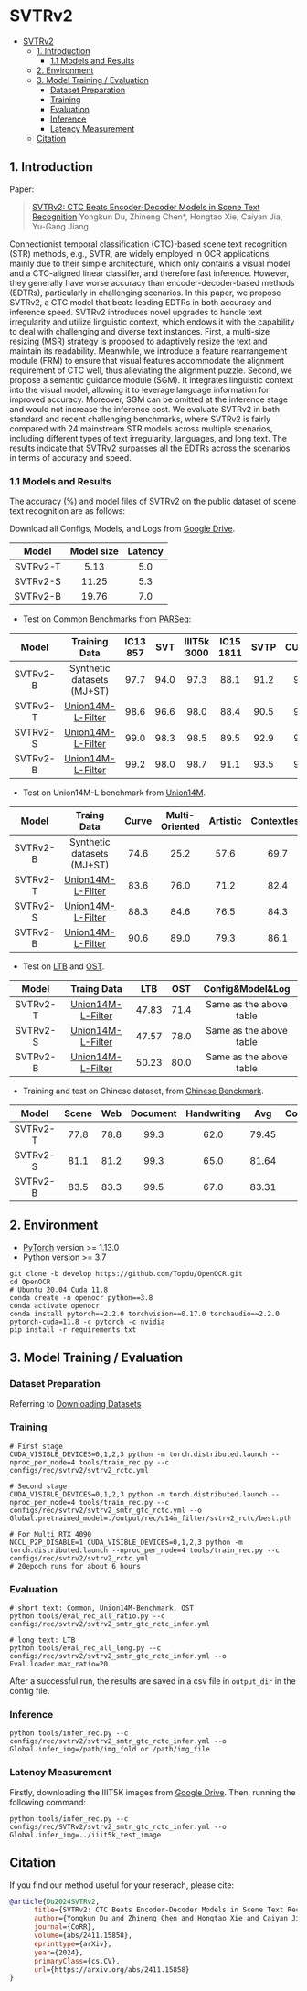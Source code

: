 # SVTRv2

- [SVTRv2](#svtrv2)
  - [1. Introduction](#1-introduction)
    - [1.1 Models and Results](#11-models-and-results)
  - [2. Environment](#2-environment)
  - [3. Model Training / Evaluation](#3-model-training--evaluation)
    - [Dataset Preparation](#dataset-preparation)
    - [Training](#training)
    - [Evaluation](#evaluation)
    - [Inference](#inference)
    - [Latency Measurement](#latency-measurement)
  - [Citation](#citation)

<a name="1"></a>

## 1. Introduction

Paper:

> [SVTRv2: CTC Beats Encoder-Decoder Models in Scene Text Recognition](https://arxiv.org/abs/2411.15858)
> Yongkun Du, Zhineng Chen\*, Hongtao Xie, Caiyan Jia, Yu-Gang Jiang

<a name="model"></a>
Connectionist temporal classification (CTC)-based scene text recognition (STR) methods, e.g., SVTR, are widely employed in OCR applications, mainly due to their simple architecture, which only contains a visual model and a CTC-aligned linear classifier, and therefore fast inference. However, they generally have worse accuracy than encoder-decoder-based methods (EDTRs), particularly in challenging scenarios. In this paper, we propose SVTRv2, a CTC model that beats leading EDTRs in both accuracy and inference speed. SVTRv2 introduces novel upgrades to handle text irregularity and utilize linguistic context, which endows it with the capability to deal with challenging and diverse text instances. First, a multi-size resizing (MSR) strategy is proposed to adaptively resize the text and maintain its readability. Meanwhile, we introduce a feature rearrangement module (FRM) to ensure that visual features accommodate the alignment requirement of CTC well, thus alleviating the alignment puzzle. Second, we propose a semantic guidance module (SGM). It integrates linguistic context into the visual model, allowing it to leverage language information for improved accuracy. Moreover, SGM can be omitted at the inference stage and would not increase the inference cost. We evaluate SVTRv2 in both standard and recent challenging benchmarks, where SVTRv2 is fairly compared with 24 mainstream STR models across multiple scenarios, including different types of text irregularity, languages, and long text. The results indicate that SVTRv2 surpasses all the EDTRs across the scenarios in terms of accuracy and speed.

### 1.1 Models and Results

The accuracy (%) and model files of SVTRv2 on the public dataset of scene text recognition are as follows:

Download all Configs, Models, and Logs from [Google Drive](https://drive.google.com/drive/folders/1i2EZVT-oxfDIDdhwQRm9E6Fk8s6qD3C1?usp=sharing).

|  Model   | Model size | Latency |
| :------: | :--------: | :-----: |
| SVTRv2-T |    5.13    |   5.0   |
| SVTRv2-S |   11.25    |   5.3   |
| SVTRv2-B |   19.76    |   7.0   |

- Test on Common Benchmarks from [PARSeq](https://github.com/baudm/parseq):

|  Model   |                        Training Data                         | IC13<br/>857 | SVT  | IIIT5k<br/>3000 | IC15<br/>1811 | SVTP | CUTE80 |  Avg  |                             Config&Model&Log                              |
| :------: | :----------------------------------------------------------: | :----------: | :--: | :-------------: | :-----------: | :--: | :----: | :---: | :-----------------------------------------------------------------------: |
| SVTRv2-B |                  Synthetic datasets (MJ+ST)                  |     97.7     | 94.0 |      97.3       |     88.1      | 91.2 |  95.8  | 94.02 |                                   TODO                                    |
| SVTRv2-T | [Union14M-L-Filter](../../../docs/svtrv2.md#dataset-details) |     98.6     | 96.6 |      98.0       |     88.4      | 90.5 |  96.5  | 94.78 | [Google drive](https://drive.google.com/drive/folders/12ZUGkCS7tEhFhWa2RKKtyB0tPjhH4d9s?usp=drive_link) |
| SVTRv2-S | [Union14M-L-Filter](../../../docs/svtrv2.md#dataset-details) |     99.0     | 98.3 |      98.5       |     89.5      | 92.9 |  98.6  | 96.13 | [Google drive](https://drive.google.com/drive/folders/1mOG3EUAOsmD16B-VIelVDYf_O64q0G3M?usp=drive_link) |
| SVTRv2-B | [Union14M-L-Filter](../../../docs/svtrv2.md#dataset-details) |     99.2     | 98.0 |      98.7       |     91.1      | 93.5 |  99.0  | 96.57 | [Google drive](https://drive.google.com/drive/folders/11u11ptDzQ4BF9RRsOYdZnXl6ell2h4jN?usp=drive_link) |

- Test on Union14M-L benchmark from [Union14M](https://github.com/Mountchicken/Union14M/).

|  Model   |                         Traing Data                          | Curve | Multi-<br/>Oriented | Artistic | Contextless | Salient | Multi-<br/>word | General |  Avg  |    Config&Model&Log     |
| :------: | :----------------------------------------------------------: | :---: | :-----------------: | :------: | :---------: | :-----: | :-------------: | :-----: | :---: | :---------------------: |
| SVTRv2-B |                  Synthetic datasets (MJ+ST)                  | 74.6  |        25.2         |   57.6   |    69.7     |  77.9   |      68.0       |  66.9   | 62.83 | Same as the above table |
| SVTRv2-T | [Union14M-L-Filter](../../../docs/svtrv2.md#dataset-details) | 83.6  |        76.0         |   71.2   |    82.4     |  77.2   |      82.3       |  80.7   | 79.05 | Same as the above table |
| SVTRv2-S | [Union14M-L-Filter](../../../docs/svtrv2.md#dataset-details) | 88.3  |        84.6         |   76.5   |    84.3     |  83.3   |      85.4       |  83.5   | 83.70 | Same as the above table |
| SVTRv2-B | [Union14M-L-Filter](../../../docs/svtrv2.md#dataset-details) | 90.6  |        89.0         |   79.3   |    86.1     |  86.2   |      86.7       |  85.1   | 86.14 | Same as the above table |

- Test on [LTB](../smtr/readme.md) and [OST](https://github.com/wangyuxin87/VisionLAN).

|  Model   |                         Traing Data                          |  LTB  | OST  |    Config&Model&Log     |
| :------: | :----------------------------------------------------------: | :---: | :--: | :---------------------: |
| SVTRv2-T | [Union14M-L-Filter](../../../docs/svtrv2.md#dataset-details) | 47.83 | 71.4 | Same as the above table |
| SVTRv2-S | [Union14M-L-Filter](../../../docs/svtrv2.md#dataset-details) | 47.57 | 78.0 | Same as the above table |
| SVTRv2-B | [Union14M-L-Filter](../../../docs/svtrv2.md#dataset-details) | 50.23 | 80.0 | Same as the above table |

- Training and test on Chinese dataset, from [Chinese Benckmark](https://github.com/FudanVI/benchmarking-chinese-text-recognition).

|  Model   | Scene | Web  | Document | Handwriting |  Avg  |                                            Config&Model&Log                                             |
| :------: | :---: | :--: | :------: | :---------: | :---: | :-----------------------------------------------------------------------------------------------------: |
| SVTRv2-T | 77.8  | 78.8 |   99.3   |    62.0     | 79.45 | [Google drive](https://drive.google.com/drive/folders/1vqTFonJV83SXVFrGhL31zXq7aOLwjnGD?usp=drive_link) |
| SVTRv2-S | 81.1  | 81.2 |   99.3   |    65.0     | 81.64 | [Google drive](https://drive.google.com/drive/folders/1X3hqArfvRIRtuYLHDtSQheQmDc_oXpY6?usp=drive_link) |
| SVTRv2-B | 83.5  | 83.3 |   99.5   |    67.0     | 83.31 | [Google drive](https://drive.google.com/drive/folders/1ZDECKXf8zZFhcKKKpvicg43Ho85uDZkF?usp=drive_link) |

<a name="2"></a>

## 2. Environment

- [PyTorch](http://pytorch.org/) version >= 1.13.0
- Python version >= 3.7

```shell
git clone -b develop https://github.com/Topdu/OpenOCR.git
cd OpenOCR
# Ubuntu 20.04 Cuda 11.8
conda create -n openocr python==3.8
conda activate openocr
conda install pytorch==2.2.0 torchvision==0.17.0 torchaudio==2.2.0 pytorch-cuda=11.8 -c pytorch -c nvidia
pip install -r requirements.txt
```

<a name="3"></a>

## 3. Model Training / Evaluation

### Dataset Preparation

Referring to [Downloading Datasets](../../../docs/svtrv2.md#downloading-datasets)

### Training

```shell
# First stage
CUDA_VISIBLE_DEVICES=0,1,2,3 python -m torch.distributed.launch --nproc_per_node=4 tools/train_rec.py --c configs/rec/svtrv2/svtrv2_rctc.yml

# Second stage
CUDA_VISIBLE_DEVICES=0,1,2,3 python -m torch.distributed.launch --nproc_per_node=4 tools/train_rec.py --c configs/rec/svtrv2/svtrv2_smtr_gtc_rctc.yml --o Global.pretrained_model=./output/rec/u14m_filter/svtrv2_rctc/best.pth

# For Multi RTX 4090
NCCL_P2P_DISABLE=1 CUDA_VISIBLE_DEVICES=0,1,2,3 python -m torch.distributed.launch --nproc_per_node=4 tools/train_rec.py --c configs/rec/svtrv2/svtrv2_rctc.yml
# 20epoch runs for about 6 hours
```

### Evaluation

```shell
# short text: Common, Union14M-Benchmark, OST
python tools/eval_rec_all_ratio.py --c configs/rec/svtrv2/svtrv2_smtr_gtc_rctc_infer.yml

# long text: LTB
python tools/eval_rec_all_long.py --c configs/rec/svtrv2/svtrv2_smtr_gtc_rctc_infer.yml --o Eval.loader.max_ratio=20
```

After a successful run, the results are saved in a csv file in `output_dir` in the config file.

### Inference

```shell
python tools/infer_rec.py --c configs/rec/svtrv2/svtrv2_smtr_gtc_rctc_infer.yml --o Global.infer_img=/path/img_fold or /path/img_file
```

### Latency Measurement

Firstly, downloading the IIIT5K images from [Google Drive](https://drive.google.com/drive/folders/1Po1LSBQb87DxGJuAgLNxhsJ-pdXxpIfS?usp=drive_link). Then, running the following command:

```shell
python tools/infer_rec.py --c configs/rec/SVTRv2/svtrv2_smtr_gtc_rctc_infer.yml --o Global.infer_img=../iiit5k_test_image
```

## Citation

If you find our method useful for your reserach, please cite:

```bibtex
@article{Du2024SVTRv2,
      title={SVTRv2: CTC Beats Encoder-Decoder Models in Scene Text Recognition},
      author={Yongkun Du and Zhineng Chen and Hongtao Xie and Caiyan Jia and Yu-Gang Jiang},
      journal={CoRR},
      volume={abs/2411.15858},
      eprinttype={arXiv},
      year={2024},
      primaryClass={cs.CV},
      url={https://arxiv.org/abs/2411.15858}
}
```
